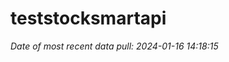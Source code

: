 
<!-- README.md is generated from README.Rmd. Please edit that file -->

# teststocksmartapi

*Date of most recent data pull: 2024-01-16 14:18:15*
